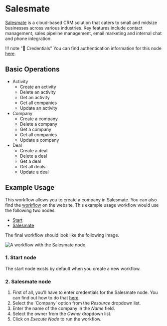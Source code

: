 # Salesmate

[Salesmate](https://www.salesmate.io/) is a cloud-based CRM solution that caters to small and midsize businesses across various industries. Key features include contact management, sales pipeline management, email marketing and internal chat and phone integration.

!!! note "🔑 Credentials"
    You can find authentication information for this node [here](/integrations/credentials/salesmate/).


## Basic Operations

* Activity
    * Create an activity
    * Delete an activity
    * Get an activity
    * Get all companies
    * Update an activity
* Company
    * Create a company
    * Delete a company
    * Get a company
    * Get all companies
    * Update a company
* Deal
    * Create a deal
    * Delete a deal
    * Get a deal
    * Get all deals
    * Update a deal

## Example Usage

This workflow allows you to create a company in Salesmate. You can also find the [workflow](https://n8n.io/workflows/500) on the website. This example usage workflow would use the following two nodes.
- [Start](/integrations/core-nodes/n8n-nodes-base.start/)
- [Salesmate]()

The final workflow should look like the following image.

![A workflow with the Salesmate node](/_images/integrations/nodes/salesmate/workflow.png)

### 1. Start node

The start node exists by default when you create a new workflow.

### 2. Salesmate node

1. First of all, you'll have to enter credentials for the Salesmate node. You can find out how to do that [here](/integrations/credentials/salesmate/).
2. Select the 'Company' option from the *Resource* dropdown list.
3. Enter the name of the company in the *Name* field.
4. Select the owner from the *Owner* dropdown list.
5. Click on *Execute Node* to run the workflow.
